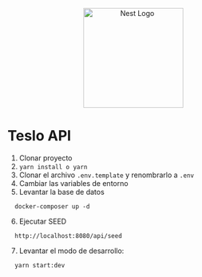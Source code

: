 <p align="center">
  <a href="http://nestjs.com/" target="blank"><img src="https://nestjs.com/img/logo-small.svg" width="200" alt="Nest Logo" /></a>
</p>

# Teslo API
1. Clonar proyecto
2. ``` yarn install o yarn ```
3. Clonar el archivo ``` .env.template ``` y renombrarlo a ```.env```
4. Cambiar las variables de entorno
5. Levantar la base de datos
```
  docker-composer up -d
```
6. Ejecutar SEED
```
  http://localhost:8080/api/seed
```
7. Levantar el modo de desarrollo: 
```
  yarn start:dev
```